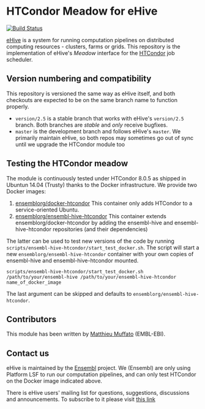 
HTCondor Meadow for eHive
=========================

[![Build Status](https://travis-ci.org/Ensembl/ensembl-hive-htcondor.svg?branch=version/2.5)](https://travis-ci.org/Ensembl/ensembl-hive-htcondor)

[eHive](https://github.com/Ensembl/ensembl-hive) is a system for running computation pipelines on distributed computing resources - clusters, farms or grids.
This repository is the implementation of eHive's _Meadow_ interface for the [HTCondor](https://research.cs.wisc.edu/htcondor/) job scheduler.


Version numbering and compatibility
-----------------------------------

This repository is versioned the same way as eHive itself, and both
checkouts are expected to be on the same branch name to function properly.
* `version/2.5` is a stable branch that works with eHive's `version/2.5`
  branch. Both branches are _stable_ and _only_ receive bugfixes.
* `master` is the development branch and follows eHive's `master`. We
  primarily maintain eHive, so both repos may sometimes go out of sync
  until we upgrade the HTCondor module too


Testing the HTCondor meadow
---------------------------

The module is continuously tested under HTCondor 8.0.5 as shipped in
Ubuntun 14.04 (Trusty) thanks to the Docker infrastructure.
We provide two Docker images:

1. [ensemblorg/docker-htcondor](https://hub.docker.com/r/ensemblorg/docker-htcondor/)
   This container only adds HTCondor to a service-oriented Ubuntu.
2. [ensemblorg/ensembl-hive-htcondor](https://hub.docker.com/r/ensemblorg/ensembl-hive-htcondor/)
   This container extends ensemblorg/docker-htcondor by adding the
   ensembl-hive and ensembl-hive-htcondor repositories (and their
   dependencies)

The latter can be used to test new versions of the code by running
``scripts/ensembl-hive-htcondor/start_test_docker.sh``. The script
will start a new ``ensemblorg/ensembl-hive-htcondor`` container with
your own copies of ensembl-hive and ensembl-hive-htcondor mounted.

```
scripts/ensembl-hive-htcondor/start_test_docker.sh /path/to/your/ensembl-hive /path/to/your/ensembl-hive-htcondor name_of_docker_image

```

The last argument can be skipped and defaults to `ensemblorg/ensembl-hive-htcondor`.

Contributors
------------

This module has been written by [Matthieu Muffato](https://github.com/ensemblorg) (EMBL-EBI).


Contact us
----------

eHive is maintained by the [Ensembl](http://www.ensembl.org/info/about/) project.
We (Ensembl) are only using Platform LSF to run our computation
pipelines, and can only test HTCondor on the Docker image indicated above.

There is eHive users' mailing list for questions, suggestions, discussions and announcements.
To subscribe to it please visit [this link](http://listserver.ebi.ac.uk/mailman/listinfo/ehive-users)

